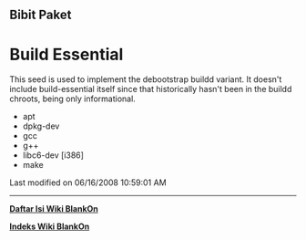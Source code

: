 ## Bibit Paket
# Build Essential
This seed is used to implement the debootstrap buildd variant. It doesn't
include build-essential itself since that historically hasn't been in the
buildd chroots, being only informational.
 * apt
 * dpkg-dev
 * gcc
 * g++
 * libc6-dev [i386]
 * make

Last modified on 06/16/2008 10:59:01 AM
 
---
[**Daftar Isi Wiki BlankOn**](/DaftarIsi/README.md)
 
[**Indeks Wiki BlankOn**](/Indeks.md)
